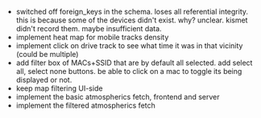 - switched off foreign_keys in the schema. loses all referential integrity. this is because some of the devices didn't exist. why? unclear. kismet didn't record them. maybe insufficient data.
- implement heat map for mobile tracks density
- implement click on drive track to see what time it was in that vicinity (could be multiple)
- add filter box of MACs+SSID that are by default all selected. add select all, select none buttons. be able to click on a mac to toggle its being displayed or not.
- keep map filtering UI-side
- implement the basic atmospherics fetch, frontend and server
- implement the filtered atmospherics fetch